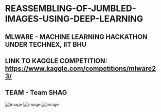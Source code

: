 # REASSEMBLING-OF-JUMBLED-IMAGES-USING-DEEP-LEARNING
## MLWARE - MACHINE LEARNING HACKATHON UNDER TECHNEX, IIT BHU
## LINK TO KAGGLE COMPETITION: </br> https://www.kaggle.com/competitions/mlware23/ </br>
## TEAM - Team SHAG

![image](https://user-images.githubusercontent.com/118126264/224342353-4f4bd844-6021-4752-a0b0-9185373b9426.png)
![image](https://user-images.githubusercontent.com/118126264/224342410-40999581-68a1-4da1-9568-1acb2fea37e9.png)
![image](https://user-images.githubusercontent.com/118126264/224342469-c447b2d9-108b-477c-82b4-c063bd27d2f0.png)


